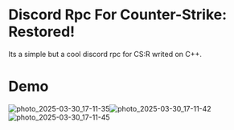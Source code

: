 # Discord Rpc For Counter-Strike: Restored!

Its a simple but a cool discord rpc for CS:R writed on C++.

# Demo
![photo_2025-03-30_17-11-35](https://github.com/user-attachments/assets/003a2dd8-b262-43a5-9325-fe5ed669e939)![photo_2025-03-30_17-11-42](https://github.com/user-attachments/assets/f87886a5-79b0-49c2-9080-5d4949f95de3)![photo_2025-03-30_17-11-45](https://github.com/user-attachments/assets/f5a83d93-1292-4f64-830b-46208166244b)

